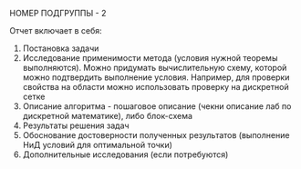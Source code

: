 НОМЕР ПОДГРУППЫ - 2

Отчет включает в себя:

1. Постановка задачи
2. Исследование применимости метода (условия нужной теоремы выполняются). Можно придумать вычислительную схему, которой можно подтвердить выполнение условия. Например, для проверки свойства на области можно использовать проверку на дискретной сетке
3. Описание алгоритма - пошаговое описание (чекни описание лаб по дискретной математике), либо блок-схема
4. Результаты решения задач
5. Обоснование достоверности полученных результатов (выполнение НиД условий для оптимальной точки)
6. Дополнительные исследования (если потребуются)
